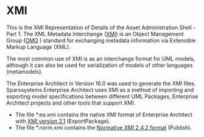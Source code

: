 # XMI
This is the XMI Representation of Details of the Asset Administration Shell - Part 1.
The XML Metadata Interchange ([XMI](https://de.wikipedia.org/wiki/XML_Metadata_Interchange)) is an Object Management Group ([OMG](https://de.wikipedia.org/wiki/Unified_Modeling_Language) ) standard for exchanging metadata information via Extensible Markup Language (XML).

The most common use of XMI is as an interchange format for UML models, although it can also be used for serialization of models of other languages (metamodels). 

The Enterprise Architect in Version 16.0 was used to generate the XMI files. Sparxsystems Enterprise Architect uses XMI as a method of importing and exporting model specifications between different UML Packages, Enterprise Architect projects and other tools that support XMI.

- The file *.ea.xmi contains the native XMI format of Enterprise Architect with [XMI version 2.1](https://www.omg.org/spec/XMI/2.1/About-XMI/) (ExportPackage).
- The file *.norm.xmi contains the [Normative XMI 2.4.2 format](https://www.omg.org/spec/XMI/2.4.2) (Publish).

